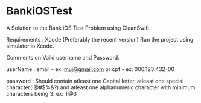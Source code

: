 # BankiOSTest
A Solution to the Bank iOS Test Problem using CleanSwift.

Requirements : Xcode (Preferably the recent version)
Run the project using simulator in Xcode.

Comments on Valid username and Password:

userName : email - ex: muj@gmail.com or cpf - ex: 000.123.432-00

password :  Should contain atleast one Capital letter, atleast one special character(!@#$%&?) and atleast one alphanumeric character with minimum characters being 3. ex: T@3
